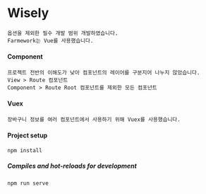 # Wisely


```
옵션을 제외한 필수 개발 범위 개발하였습니다.
Farmework는 Vue를 사용했습니다.
```


#### Component
```
프로젝트 전반의 이해도가 낮아 컴포넌트의 레이어를 구분지어 나누지 않았습니다.
View > Route 컴포넌트
Component > Route Root 컴포넌트를 제외한 모든 컴포넌트
```

#### Vuex
```
장바구니 정보를 여러 컴포넌트에서 사용하기 위해 Vuex를 사용했습니다.
```



#### Project setup
```
npm install
```

##### Compiles and hot-reloads for development
```
npm run serve
```
